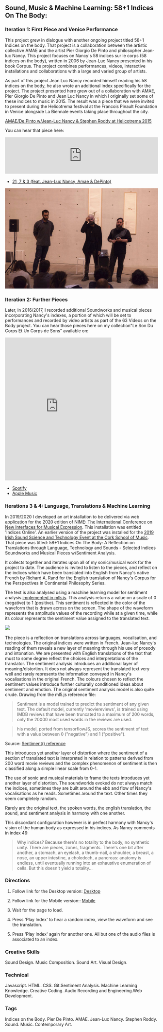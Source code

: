 ## Sound, Music & Machine Learning: 58+1 Indices On The Body:


### Iteration 1: First Piece and Venice Performance

This project grew in dialogue with another ongoing project titled 58+1 Indices on the body. That project is a collaboration between the artistic collective AMAE and the artist Pier Giorgio De Pinto and philosopher Jean-luc Nancy. This project focuses on Nancy's 58 indices sur le corps (58 indices on the body), written in 2006 by Jean-Luc Nancy presented in his book Corpus. The project combines performances, videos, interactive installations and collaborations with a large and varied group of artists.

As part of this project Jean Luc Nancy recorded himself reading his 58 indices on the body, he also wrote an additional index specifically for the project. The project presented here grew out of a collaboration with AMAE, Pier Giorgio De Pinto and Jean Luc Nancy in which I originally set some of these indices to music in 2015. The result was a piece that we were invited to present during the Helicotrema festival at the Francois Pinault Foundation in Venice alongside La Biennale events taking place throughout the city.


[AMAE/De Pinto w/Jean-Luc Nancy & Stephen Roddy at Helicotrema 2015](http://helicotrema.blauerhase.com/helicotrema-2015/)


You can hear that piece here:
<iframe style="border: 0; width: 100%; height: 120px;" src="https://bandcamp.com/EmbeddedPlayer/album=1061781095/size=large/bgcol=ffffff/linkcol=0687f5/tracklist=false/artwork=small/track=570375840/transparent=true/" seamless><a href="http://stephenroddy.bandcamp.com/album/le-son-du-corps-et-un-corps-de-sons">Le Son Du Corps Et Un Corps de Sons by Stephen Roddy feat. Jean-Luc Nancy, AMAE &amp; DePinto)</a></iframe>

* [21, 7 & 3 (feat. Jean-Luc Nancy, Amae & DePinto)](https://stephenroddy.bandcamp.com/track/21-7-3-feat-jean-luc-nancy-amae-depinto)


<img src="images/12186271_1116088238416382_7289188895621671914_o.jpg?raw=true"/><br/>

### Iteration 2: Further Pieces

Later, in 2016/2017, I recorded additional Soundworks and musical pieces incorporating Nancy's indexes, a portion of which will be set to performances and recorded by video artists as part of the 63 Videos on the Body project. You can hear those pieces here on my collection"Le Son Du Corps Et Un Corps de Sons" available on:

<iframe style="border: 0; width: 350px; height: 470px;" src="https://bandcamp.com/EmbeddedPlayer/album=1061781095/size=large/bgcol=ffffff/linkcol=0687f5/tracklist=false/transparent=true/" seamless><a href="http://stephenroddy.bandcamp.com/album/le-son-du-corps-et-un-corps-de-sons">Le Son Du Corps Et Un Corps de Sons by Stephen Roddy feat. Jean-Luc Nancy, AMAE &amp; DePinto)</a></iframe>

* [Spotify](https://open.spotify.com/album/3DsDLwlP74rKzIRaGvsyeh)
* [Apple Music](https://music.apple.com/us/album/le-son-du-corps-et-un-corps-de-sons/1314413365)

### Iterations 3 & 4: Language, Translations & Machine Learning

In 2019/2020 I developed an art installation to be delivered via web application for the 2020 edition of [NIME: The International Conference on New Interfaces for Musical Expression](https://nime2020.bcu.ac.uk/). This installation was entitled 'Indices Online'. An earlier version of the project was installed for the [2019 Irish Sound Science and Technology Event at the Cork School of Music](https://drive.google.com/file/d/1W_np9Jb-QEeny_Hd4wzR12Zvv-CdpXFr/view). That piece was titled: 58+1 Indices On The Body: A Reflection on Translations through Language, Technology and Sounds - Selected Indices Soundworks and Musical Pieces w/Sentiment Analysis.

It collects together and iterates upon all of my sonic/musical work for the project to date. The audience is invited to listen to the pieces, and reflect on the indices which have been translated into English from Nancy's native French by Richard A. Rand for the English translation of Nancy's Corpus for the Perspectives in Continental Philosophy Series.

The text is also analysed using a machine learning model for sentiment analysis [implemented in ml5.js](https://ml5js.org/). This analysis returns a value on a scale of 0 (negative) to 1 (positive). This sentiment is reflected in the color of the waveform that is drawn across on the screen. The shape of the waveform represents the amplitude values of the recording while at a given time, while its colour represents the sentiment value assigned to the translated text.

<img src="images/ind_image2.png?raw=true"/><br/>


The piece is a reflection on translations across languages, vocalisation, and technologies.
The original indices were written in French. Jean-luc Nancy's reading of them reveals a new layer of meaning through his use of prosody and intonation.
We are presented with English translations of the text that must to some degree reflect the choices and interpretations of the translator.
The sentiment analysis introduces an additional layer of meaning/distortion. It does not always represent the translated text very well and rarely represents the information conveyed in Nancy's vocalisations in the original French. The colours chosen to reflect the sentiment values introduce further culturally conditioned ideas about sentiment and emotion.
The original sentiment analysis model is also quite crude. Drawing from the ml5.js reference file:

>Sentiment is a model trained to predict the sentiment of any given text. The default model, currently 'moviereviews', is trained using IMDB reviews that have been truncated to a maximum of 200 words, only the 20000 most used words in the reviews are used.

>his model, ported from tensorflowJS, scores the sentiment of text with a value between 0 ("negative") and 1 ("positive").

Source: [Sentiment() reference](https://ml5js.org/reference/api-Sentiment/)

This introduces yet another layer of distortion where the sentiment of a section of translated text is interpreted in relation to patterns derived from 200 word movie reviews and the complex phenomenon of sentiment is then classified along a simple linear scale from 0-1.

The use of sonic and musical materials to frame the texts introduces yet another layer of distortion. The soundworlds evoked do not always match the indices, sometimes they are built around the ebb and flow of Nancy's vocalisations as he reads. Sometimes around the text. Other times they seem completely random.

Rarely are the original text, the spoken words, the english translation, the sound, and sentiment analysis in harmony with one another.

This discordant configuration however is in perfect harmony with Nancy's vision of the human body as expressed in his indices. As Nancy comments in index 46:

>Why indices? Because there's no totality to the body, no synthetic unity. There are pieces, zones, fragments. There's one bit after another, a stomach, an eyelash, a thumb-nail, a shoulder, a breast, a nose, an upper intestine, a choledoch, a pancreas: anatomy is endless, until eventually running into an exhaustive enumeration of cells. But this doesn't yield a totality...

### Directions

   1. Follow link for the Desktop version: [Desktop](https://stephenroddy.github.io/58IndicesLangTrans/)

   2. Follow link for the Mobile version:: [Mobile](https://stephenroddy.github.io/58IndicesLangTrans/mobile.html)

   3. Wait for the page to load.

   4. Press 'Play Index' to hear a random index, view the waveform and see the translation.

   5. Press 'Play Index' again for another one. All but one of the audio files is associated to an index.

### Creative Skills
Sound Design. Music Composition. Sound Art. Visual Design.

### Technical
Javascript. HTML. CSS. Git.Sentiment Analysis. Machine Learning Knowledge. Creative Coding. Audio Recording and Engineering.Web Development.

### Tags
Indices on the Body. Pier De Pinto. AMAE. Jean-Luc Nancy. Stephen Roddy. Sound. Music. Contemporary Art.
